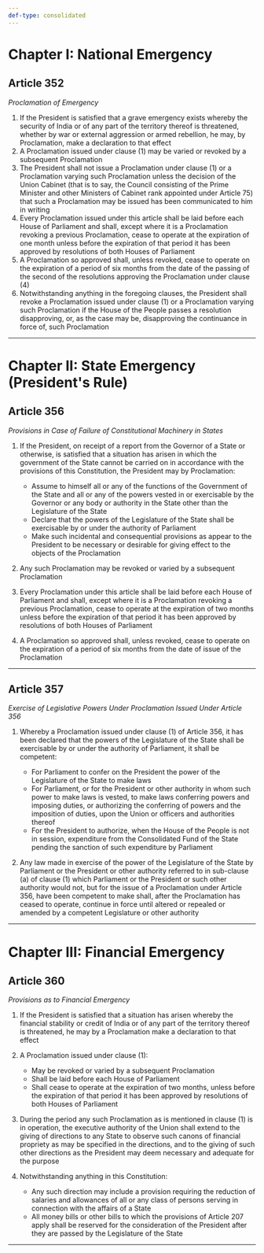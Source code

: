 ```yaml
---
def-type: consolidated
---
```


# Chapter I: National Emergency

## Article 352
*Proclamation of Emergency*

1. If the President is satisfied that a grave emergency exists whereby the security of India or of any part of the territory thereof is threatened, whether by war or external aggression or armed rebellion, he may, by Proclamation, make a declaration to that effect
2. A Proclamation issued under clause (1) may be varied or revoked by a subsequent Proclamation
3. The President shall not issue a Proclamation under clause (1) or a Proclamation varying such Proclamation unless the decision of the Union Cabinet (that is to say, the Council consisting of the Prime Minister and other Ministers of Cabinet rank appointed under Article 75) that such a Proclamation may be issued has been communicated to him in writing
4. Every Proclamation issued under this article shall be laid before each House of Parliament and shall, except where it is a Proclamation revoking a previous Proclamation, cease to operate at the expiration of one month unless before the expiration of that period it has been approved by resolutions of both Houses of Parliament
5. A Proclamation so approved shall, unless revoked, cease to operate on the expiration of a period of six months from the date of the passing of the second of the resolutions approving the Proclamation under clause (4)
6. Notwithstanding anything in the foregoing clauses, the President shall revoke a Proclamation issued under clause (1) or a Proclamation varying such Proclamation if the House of the People passes a resolution disapproving, or, as the case may be, disapproving the continuance in force of, such Proclamation

---

# Chapter II: State Emergency (President's Rule)

## Article 356
*Provisions in Case of Failure of Constitutional Machinery in States*

1. If the President, on receipt of a report from the Governor of a State or otherwise, is satisfied that a situation has arisen in which the government of the State cannot be carried on in accordance with the provisions of this Constitution, the President may by Proclamation:
   - Assume to himself all or any of the functions of the Government of the State and all or any of the powers vested in or exercisable by the Governor or any body or authority in the State other than the Legislature of the State
   - Declare that the powers of the Legislature of the State shall be exercisable by or under the authority of Parliament
   - Make such incidental and consequential provisions as appear to the President to be necessary or desirable for giving effect to the objects of the Proclamation

2. Any such Proclamation may be revoked or varied by a subsequent Proclamation
3. Every Proclamation under this article shall be laid before each House of Parliament and shall, except where it is a Proclamation revoking a previous Proclamation, cease to operate at the expiration of two months unless before the expiration of that period it has been approved by resolutions of both Houses of Parliament
4. A Proclamation so approved shall, unless revoked, cease to operate on the expiration of a period of six months from the date of issue of the Proclamation

---

## Article 357
*Exercise of Legislative Powers Under Proclamation Issued Under Article 356*

1. Whereby a Proclamation issued under clause (1) of Article 356, it has been declared that the powers of the Legislature of the State shall be exercisable by or under the authority of Parliament, it shall be competent:
   - For Parliament to confer on the President the power of the Legislature of the State to make laws
   - For Parliament, or for the President or other authority in whom such power to make laws is vested, to make laws conferring powers and imposing duties, or authorizing the conferring of powers and the imposition of duties, upon the Union or officers and authorities thereof
   - For the President to authorize, when the House of the People is not in session, expenditure from the Consolidated Fund of the State pending the sanction of such expenditure by Parliament

2. Any law made in exercise of the power of the Legislature of the State by Parliament or the President or other authority referred to in sub-clause (a) of clause (1) which Parliament or the President or such other authority would not, but for the issue of a Proclamation under Article 356, have been competent to make shall, after the Proclamation has ceased to operate, continue in force until altered or repealed or amended by a competent Legislature or other authority

---

# Chapter III: Financial Emergency

## Article 360
*Provisions as to Financial Emergency*

1. If the President is satisfied that a situation has arisen whereby the financial stability or credit of India or of any part of the territory thereof is threatened, he may by a Proclamation make a declaration to that effect
2. A Proclamation issued under clause (1):
   - May be revoked or varied by a subsequent Proclamation
   - Shall be laid before each House of Parliament
   - Shall cease to operate at the expiration of two months, unless before the expiration of that period it has been approved by resolutions of both Houses of Parliament

3. During the period any such Proclamation as is mentioned in clause (1) is in operation, the executive authority of the Union shall extend to the giving of directions to any State to observe such canons of financial propriety as may be specified in the directions, and to the giving of such other directions as the President may deem necessary and adequate for the purpose
4. Notwithstanding anything in this Constitution:
   - Any such direction may include a provision requiring the reduction of salaries and allowances of all or any class of persons serving in connection with the affairs of a State
   - All money bills or other bills to which the provisions of Article 207 apply shall be reserved for the consideration of the President after they are passed by the Legislature of the State

--- 